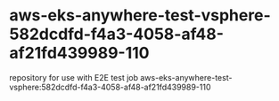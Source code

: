 # aws-eks-anywhere-test-vsphere-582dcdfd-f4a3-4058-af48-af21fd439989-110
repository for use with E2E test job aws-eks-anywhere-test-vsphere:582dcdfd-f4a3-4058-af48-af21fd439989-110
